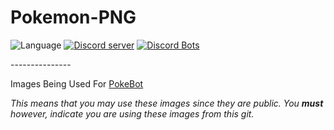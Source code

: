 # Pokemon-PNG
![Language](https://img.shields.io/badge/format-skala-%23F93B3B.svg?style=flat-square)
<a href="https://discord.gg/3Chh8gu"><img src="https://discordapp.com/api/guilds/334745231163654145/embed.png" alt="Discord server" /></a>
<a href="https://discordbots.org/bot/330488924449275916?utm_source=widget">
  <img src="https://discordbots.org/api/widget/status/330488924449275916.png" alt="Discord Bots" />

</a>
---------------

Images Being Used For <a href="https://github.com/Wonder-Toast/pokebot">PokeBot</a>

*This means that you may use these images since they are public. You <strong>must</strong> however, indicate you are using these images from this git.*
